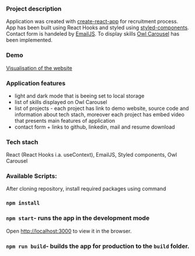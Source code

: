 ### Project description

Application was created with [create-react-app](https://github.com/facebook/create-react-app) for recruitment process.<br />
App has been built using React Hooks and styled using [styled-components](https://styled-components.com/).<br />
Contact form is handeled by [EmailJS](https://www.emailjs.com/).
To display skills [Owl Carousel](https://www.npmjs.com/package/react-owl-carousel) has been implemented.

### Demo

[Visualisation of the website](https://keen-feynman-6ce9b0.netlify.app/)

### Application features

- light and dark mode that is beeing set to local storage
- list of skills displayed on Owl Carousel
- list of projects - each project has link to demo website, source code and information about tech stach, moreover each project has embed video that presents main features of application
- contact form + links to github, linkedin, mail and resume download

### Tech stach

React (React Hooks i.a. useContext), EmailJS, Styled components, Owl Carousel

### Available Scripts:

After cloning repository, install required packages using command

### `npm install`

### `npm start`- runs the app in the development mode

Open [http://localhost:3000](http://localhost:3000) to view it in the browser.

### `npm run build`- builds the app for production to the `build` folder.<br />
